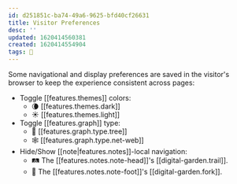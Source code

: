```yaml
---
id: d251851c-ba74-49a6-9625-bfd40cf26631
title: Visitor Preferences
desc: ''
updated: 1620414560381
created: 1620414554904
tags: 🌿
---
```


Some navigational and display preferences are saved in the visitor's browser to keep the experience consistent across pages:

- Toggle [[features.themes]] colors: 
  - 🌘 [[features.themes.dark]]
  - ☀️ [[features.themes.light]]
- Toggle [[features.graph]] type:
  - 🌳 [[features.graph.type.tree]]
  - 🕸 [[features.graph.type.net-web]]
- Hide/Show [[note|features.notes]]-local navigation:
  - 🛤 The [[features.notes.note-head]]'s [[digital-garden.trail]].
  - 🚏 The [[features.notes.note-foot]]'s [[digital-garden.fork]].
